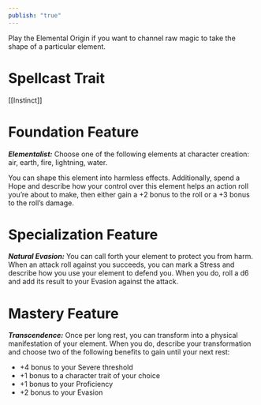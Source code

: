 ```yaml
---
publish: "true"
---
```

Play the Elemental Origin if you want to channel raw magic to take the shape of a particular element.

# Spellcast Trait

[[Instinct]]

# Foundation Feature

***Elementalist:*** Choose one of the following elements at character creation: air, earth, fire, lightning, water.

You can shape this element into harmless effects. Additionally, spend a Hope and describe how your control over this element helps an action roll you’re about to make, then either gain a +2 bonus to the roll or a +3 bonus to the roll’s damage.

# Specialization Feature

***Natural Evasion:*** You can call forth your element to protect you from harm. When an attack roll against you succeeds, you can mark a Stress and describe how you use your element to defend you. When you do, roll a d6 and add its result to your Evasion against the attack.

# Mastery Feature

***Transcendence:*** Once per long rest, you can transform into a physical manifestation of your element. When you do, describe your transformation and choose two of the following benefits to gain until your next rest:

- +4 bonus to your Severe threshold
- +1 bonus to a character trait of your choice
- +1 bonus to your Proficiency
- +2 bonus to your Evasion
